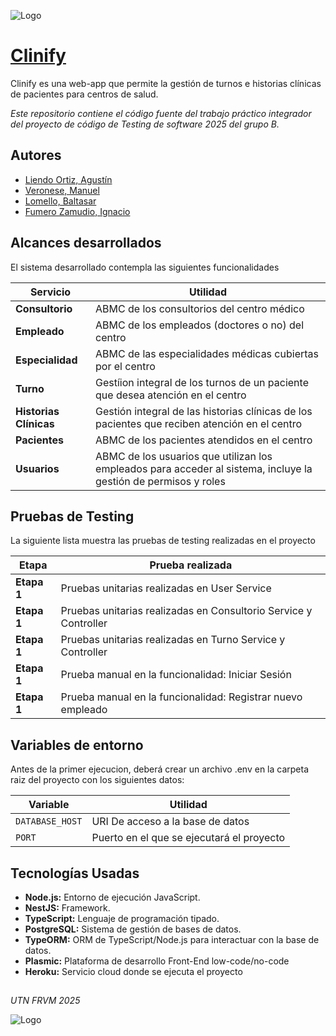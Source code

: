 ![Logo](https://img.plasmic.app/img-optimizer/v1/img?src=https%3A%2F%2Fimg.plasmic.app%2Fimg-optimizer%2Fv1%2Fimg%2F511d05391a986f33325bb4e4327b565c.png&q=75&f=webp)

# [Clinify](https://clinify.dev)
Clinify es una web-app que permite la gestión de turnos e historias clínicas de pacientes para centros de salud.

_Este repositorio contiene el código fuente del trabajo práctico integrador del proyecto de código de Testing de software 2025 del grupo B._

## Autores

- [Liendo Ortiz, Agustín](https://github.com/AgusLiendo)
- [Veronese, Manuel](https://github.com/ManuelVeronese)
- [Lomello, Baltasar](https://github.com/Balti2003)
- [Fumero Zamudio, Ignacio](https://github.com/Ignaciofumero)


## Alcances desarrollados
El sistema desarrollado contempla las siguientes funcionalidades

| Servicio                    |Utilidad|
| -------------               | ------------- |
| __Consultorio__             | ABMC de los consultorios del centro médico  |
| __Empleado__                | ABMC de los empleados (doctores o no) del centro  |
| __Especialidad__                | ABMC de las especialidades médicas cubiertas por el centro  |
| __Turno__                 | Gestíion integral de los turnos de un paciente que desea atención en el centro  |
| __Historias Clínicas__                | Gestión integral de las historias clínicas de los pacientes que reciben atención en el centro  |
| __Pacientes__                | ABMC de los pacientes atendidos en el centro  |
| __Usuarios__                | ABMC de los usuarios que utilizan los empleados para acceder al sistema, incluye la gestión de permisos y roles  |

## Pruebas de Testing
La siguiente lista muestra las pruebas de testing realizadas en el proyecto

| Etapa                    |Prueba realizada|
| -------------               | ------------- |
| __Etapa 1__             | Pruebas unitarias realizadas en User Service  |
| __Etapa 1__             | Pruebas unitarias realizadas en Consultorio Service y Controller  |
| __Etapa 1__             | Pruebas unitarias realizadas en Turno Service y Controller  |
| __Etapa 1__             | Prueba manual en la funcionalidad: Iniciar Sesión  |
| __Etapa 1__             | Prueba manual en la funcionalidad: Registrar nuevo empleado  |

## Variables de entorno

Antes de la primer ejecucion, deberá crear un archivo .env en la carpeta raiz del proyecto con los siguientes datos:

| Variable              | Utilidad|
| -------------         | ------------- |
| `DATABASE_HOST`             | URI De acceso a la base de datos  |
| `PORT`             | Puerto en el que se ejecutará el proyecto  |





## Tecnologías Usadas

- __Node.js:__  Entorno de ejecución JavaScript.
- __NestJS:__ Framework.
- __TypeScript:__ Lenguaje de programación tipado.
- __PostgreSQL:__  Sistema de gestión de bases de datos.
- __TypeORM:__ ORM de TypeScript/Node.js para interactuar con la base de datos.
- __Plasmic:__ Plataforma de desarrollo Front-End low-code/no-code
- __Heroku:__ Servicio cloud donde se ejecuta el proyecto

##
_UTN FRVM 2025_

![Logo](https://encrypted-tbn0.gstatic.com/images?q=tbn:ANd9GcS9bMbA2J_Txd1JA4DfvpAVO1MjVbph9PVBqg&s)

